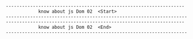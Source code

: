     ------------------------------------------------------------------    
                know about js Dom 02  <Start>
    -------------------------------------------------------------------
    ------------------------------------------------------------------    
                know about js Dom 02  <End>
    -------------------------------------------------------------------